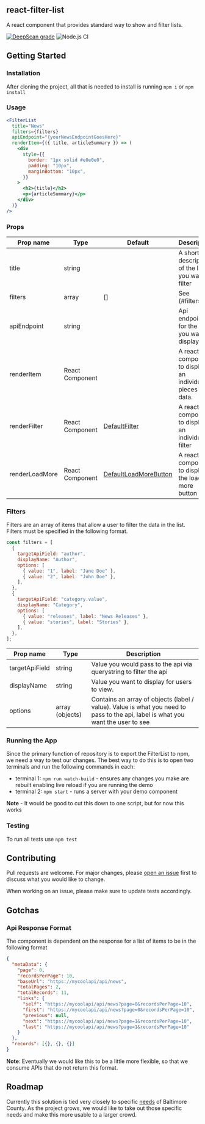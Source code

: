 ## react-filter-list

A react component that provides standard way to show and filter lists.

[![DeepScan grade](https://deepscan.io/api/teams/1744/projects/10343/branches/141653/badge/grade.svg)](https://deepscan.io/dashboard#view=project&tid=1744&pid=10343&bid=141653)
![Node.js CI](https://github.com/baltimorecounty/react-filter-list/workflows/Node.js%20CI/badge.svg)

## Getting Started

### Installation

After cloning the project, all that is needed to install is running `npm i` or
`npm install`

### Usage

```jsx
<FilterList
  title="News"
  filters={filters}
  apiEndpoint="{yourNewsEndpointGoesHere}"
  renderItem={({ title, articleSummary }) => (
    <div
      style={{
        border: "1px solid #e0e0e0",
        padding: "10px",
        marginBottom: "10px",
      }}
    >
      <h2>{title}</h2>
      <p>{articleSummary}</p>
    </div>
  )}
/>
```

### Props

| Prop name      | Type            | Default                                                            | Description                                                |
| -------------- | --------------- | ------------------------------------------------------------------ | ---------------------------------------------------------- |
| title          | string          |                                                                    | A short description of the list you want to filter         |
| filters        | array           | []                                                                 | See (#filters)                                             |
| apiEndpoint    | string          |                                                                    | Api endpoint for the data you want to display              |
| renderItem     | React Component |                                                                    | A react component to display an individual pieces of data. |
| renderFilter   | React Component | [DefaultFilter](/src/components/DefaultFilter.jsx)                 | A react component to display an individual filter          |
| renderLoadMore | React Component | [DefaultLoadMoreButton](/src/components/DefaultLoadMoreButton.jsx) | A react component to display the load more button          |

### Filters

Filters are an array of items that allow a user to filter the data in the list.
Filters must be specified in the following format.

```js
const filters = [
  {
    targetApiField: "author",
    displayName: "Author",
    options: [
      { value: "1", label: "Jane Doe" },
      { value: "2", label: "John Doe" },
    ],
  },
  {
    targetApiField: "category.value",
    displayName: "Category",
    options: [
      { value: "releases", label: "News Releases" },
      { value: "stories", label: "Stories" },
    ],
  },
];
```

| Prop name      | Type            | Description                                                                                                                     |
| -------------- | --------------- | ------------------------------------------------------------------------------------------------------------------------------- |
| targetApiField | string          | Value you would pass to the api via querystring to filter the api                                                               |
| displayName    | string          | Value you want to display for users to view.                                                                                    |
| options        | array (objects) | Contains an array of objects (label / value). Value is what you need to pass to the api, label is what you want the user to see |

### Running the App

Since the primary function of repository is to export the FilterList to npm, we
need a way to test our changes. The best way to do this is to open two terminals
and run the following commands in each:

- terminal 1: `npm run watch-build` - ensures any changes you make are rebuilt
  enabling live reload if you are running the demo
- terminal 2: `npm start` - runs a server with your demo component

**Note** - It would be good to cut this down to one script, but for now this
works

### Testing

To run all tests use `npm test`

## Contributing

Pull requests are welcome. For major changes, please
[open an issue](https://github.com/baltimorecounty/react-filter-list/issues/new)
first to discuss what you would like to change.

When working on an issue, please make sure to update tests accordingly.

## Gotchas

### Api Response Format

The component is dependent on the response for a list of items to be in the
following format

```json
{
  "metaData": {
    "page": 0,
    "recordsPerPage": 10,
    "baseUrl": "https://mycoolapi/api/news",
    "totalPages": 2,
    "totalRecords": 11,
    "links": {
      "self": "https://mycoolapi/api/news?page=0&recordsPerPage=10",
      "first": "https://mycoolapi/api/news?page=0&recordsPerPage=10",
      "previous": null,
      "next": "https://mycoolapi/api/news?page=1&recordsPerPage=10",
      "last": "https://mycoolapi/api/news?page=1&recordsPerPage=10"
    }
  },
  "records": [{}, {}, {}]
}
```

**Note**: Eventually we would like this to be a little more flexible, so that we
consume APIs that do not return this format.

## Roadmap

Currently this solution is tied very closely to specific [needs](#gotchas) of
Baltimore County. As the project grows, we would like to take out those specific
needs and make this more usable to a larger crowd.
